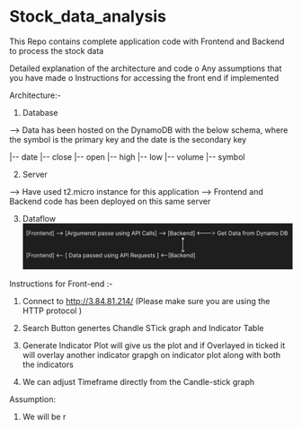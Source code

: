 # Stock_data_analysis
This Repo contains complete application code with Frontend and Backend to process the stock data 

Detailed explanation of the architecture and code
o Any assumptions that you have made
o Instructions for accessing the front end if implemented

Architecture:- 

1) Database 

--> Data has been hosted on the DynamoDB with the below schema, where the symbol is the primary key and the date is the secondary key 

 |-- date
 |-- close
 |-- open
 |-- high
 |-- low
 |-- volume
 |-- symbol


2) Server 

--> Have used t2.micro instance for this application 
--> Frontend and Backend code has been deployed on this same server 

3) Dataflow 
![Architecture Diagram](image.png)


Instructions for Front-end :- 

 1) Connect to http://3.84.81.214/  (Please make sure you are using the HTTP protocol )

 2) Search Button genertes Chandle STick graph and Indicator Table 

 3) Generate Indicator Plot will give us the plot and if Overlayed in ticked it will overlay another indicator grapgh on indicator plot along with both the indicators

 4) We can adjust Timeframe directly from the Candle-stick graph 


Assumption:

  1) We will be r
